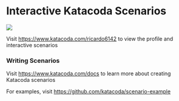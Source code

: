 # Interactive Katacoda Scenarios

[![](http://shields.katacoda.com/katacoda/ricardo6142/count.svg)](https://www.katacoda.com/ricardo6142 "Get your profile on Katacoda.com")

Visit https://www.katacoda.com/ricardo6142 to view the profile and interactive scenarios

### Writing Scenarios
Visit https://www.katacoda.com/docs to learn more about creating Katacoda scenarios

For examples, visit https://github.com/katacoda/scenario-example
